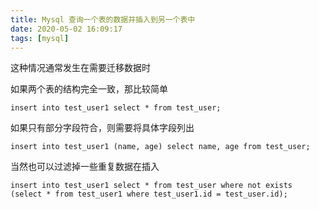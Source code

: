```yaml
---
title: Mysql 查询一个表的数据并插入到另一个表中
date: 2020-05-02 16:09:17
tags: [mysql]
---
```


这种情况通常发生在需要迁移数据时

<!-- more -->
<!-- toc -->

如果两个表的结构完全一致，那比较简单

```mysql
insert into test_user1 select * from test_user;
```

如果只有部分字段符合，则需要将具体字段列出

```mysql
insert into test_user1 (name, age) select name, age from test_user;
```

当然也可以过滤掉一些重复数据在插入

```mysql
insert into test_user1 select * from test_user where not exists (select * from test_user1 where test_user1.id = test_user.id);
```
